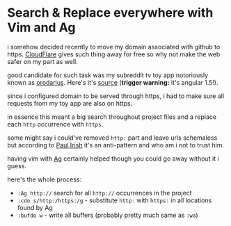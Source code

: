 # Search & Replace everywhere with Vim and Ag

i somehow decided recently to move my domain associated with github to
https. [CloudFlare](https://www.cloudflare.com/ssl/) gives such thing away for free so why not make the web
safer on my part as well.

good candidate for such task was my subreddit tv toy app notoriously
known as [orodarius](https://arijus.net/orodarius). Here's it's
[source](https://github.com/argshook/orodarius) (**trigger warning:** it's angular 1.5!).

since i configured domain to be served through https, i had to make
sure all requests from my toy app are also on https.

in essence this meant a big search throughout project files and a
replace each `http` occurrence with `https`.

some might say i could've removed `http:` part and leave urls schemaless
but according to [Paul Irish](http://www.paulirish.com/2010/the-protocol-relative-url/)
it's an anti-pattern and who am i not to trust him.

having vim with [Ag](https://github.com/ggreer/the_silver_searcher)
certainly helped though you could go away without it i guess.

here's the whole process:

* `:Ag http://` search for all `http://` occurrences in the project
* `:cdo s/http:/https:/g` - substitute `http:` with `https:` in all
locations found by Ag
* `:bufdo w` - write all buffers (probably pretty much same as `:wa`)
